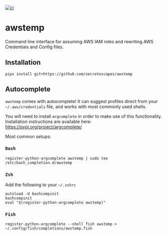 [![ci](https://github.com/secretescapes/awstemp/actions/workflows/ci.yml/badge.svg)](https://github.com/secretescapes/awstemp/actions/workflows/ci.yml)

# awstemp

Command line interface for assuming AWS IAM roles and rewriting AWS Credentials and Config files.

## Installation

```
pipx install git+https://github.com/secretescapes/awstemp
```

## Autocomplete

`awstemp` comes with autocomplete! It can suggest profiles direct from your `~/.aws/credentials` file, and works with most commonly used shells.

You will need to install `argcomplete` in order to make use of this functionality. Installation instructions are available here: https://pypi.org/project/argcomplete/


Most common setups:


### `Bash`

```
register-python-argcomplete awstemp | sudo tee /etc/bash_completion.d/awstemp
```

### `Zsh`

Add the following to your `~/.zshrc`

```
autoload -U bashcompinit
bashcompinit
eval "$(register-python-argcomplete awstemp)"
```


### `Fish`

```
register-python-argcomplete --shell fish awstemp > ~/.config/fish/completions/awstemp.fish
```
